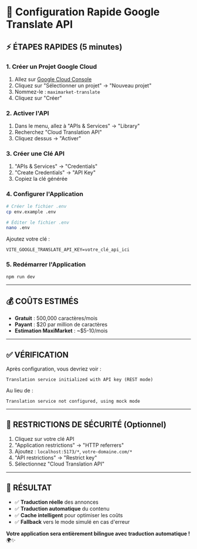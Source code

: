 # 🚀 Configuration Rapide Google Translate API

## ⚡ **ÉTAPES RAPIDES (5 minutes)**

### **1. Créer un Projet Google Cloud**
1. Allez sur [Google Cloud Console](https://console.cloud.google.com/)
2. Cliquez sur "Sélectionner un projet" → "Nouveau projet"
3. Nommez-le : `maximarket-translate`
4. Cliquez sur "Créer"

### **2. Activer l'API**
1. Dans le menu, allez à "APIs & Services" → "Library"
2. Recherchez "Cloud Translation API"
3. Cliquez dessus → "Activer"

### **3. Créer une Clé API**
1. "APIs & Services" → "Credentials"
2. "Create Credentials" → "API Key"
3. Copiez la clé générée

### **4. Configurer l'Application**
```bash
# Créer le fichier .env
cp env.example .env

# Éditer le fichier .env
nano .env
```

Ajoutez votre clé :
```env
VITE_GOOGLE_TRANSLATE_API_KEY=votre_clé_api_ici
```

### **5. Redémarrer l'Application**
```bash
npm run dev
```

---

## 💰 **COÛTS ESTIMÉS**

- **Gratuit** : 500,000 caractères/mois
- **Payant** : $20 par million de caractères
- **Estimation MaxiMarket** : ~$5-10/mois

---

## ✅ **VÉRIFICATION**

Après configuration, vous devriez voir :
```
Translation service initialized with API key (REST mode)
```

Au lieu de :
```
Translation service not configured, using mock mode
```

---

## 🔧 **RESTRICTIONS DE SÉCURITÉ (Optionnel)**

1. Cliquez sur votre clé API
2. "Application restrictions" → "HTTP referrers"
3. Ajoutez : `localhost:5173/*`, `votre-domaine.com/*`
4. "API restrictions" → "Restrict key"
5. Sélectionnez "Cloud Translation API"

---

## 🎯 **RÉSULTAT**

- ✅ **Traduction réelle** des annonces
- ✅ **Traduction automatique** du contenu
- ✅ **Cache intelligent** pour optimiser les coûts
- ✅ **Fallback** vers le mode simulé en cas d'erreur

**Votre application sera entièrement bilingue avec traduction automatique !** 🌍✨
